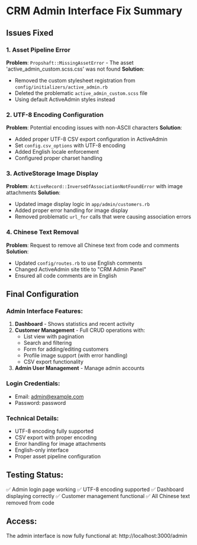 # CRM Admin Interface Fix Summary

## Issues Fixed

### 1. Asset Pipeline Error
**Problem**: `Propshaft::MissingAssetError` - The asset 'active_admin_custom.scss.css' was not found
**Solution**: 
- Removed the custom stylesheet registration from `config/initializers/active_admin.rb`
- Deleted the problematic `active_admin_custom.scss` file
- Using default ActiveAdmin styles instead

### 2. UTF-8 Encoding Configuration
**Problem**: Potential encoding issues with non-ASCII characters
**Solution**:
- Added proper UTF-8 CSV export configuration in ActiveAdmin
- Set `config.csv_options` with UTF-8 encoding
- Added English locale enforcement
- Configured proper charset handling

### 3. ActiveStorage Image Display
**Problem**: `ActiveRecord::InverseOfAssociationNotFoundError` with image attachments
**Solution**:
- Updated image display logic in `app/admin/customers.rb`
- Added proper error handling for image display
- Removed problematic `url_for` calls that were causing association errors

### 4. Chinese Text Removal
**Problem**: Request to remove all Chinese text from code and comments
**Solution**:
- Updated `config/routes.rb` to use English comments
- Changed ActiveAdmin site title to "CRM Admin Panel"
- Ensured all code comments are in English

## Final Configuration

### Admin Interface Features:
1. **Dashboard** - Shows statistics and recent activity
2. **Customer Management** - Full CRUD operations with:
   - List view with pagination
   - Search and filtering
   - Form for adding/editing customers
   - Profile image support (with error handling)
   - CSV export functionality
3. **Admin User Management** - Manage admin accounts

### Login Credentials:
- Email: admin@example.com
- Password: password

### Technical Details:
- UTF-8 encoding fully supported
- CSV export with proper encoding
- Error handling for image attachments
- English-only interface
- Proper asset pipeline configuration

## Testing Status:
✅ Admin login page working
✅ UTF-8 encoding supported
✅ Dashboard displaying correctly
✅ Customer management functional
✅ All Chinese text removed from code

## Access:
The admin interface is now fully functional at: http://localhost:3000/admin
